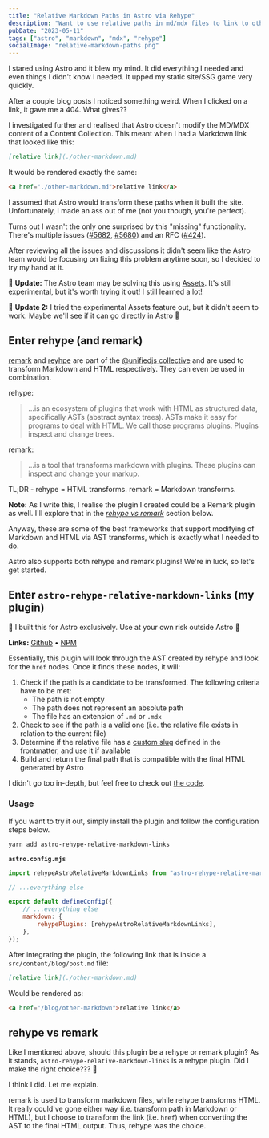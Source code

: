 ```yaml
---
title: "Relative Markdown Paths in Astro via Rehype"
description: "Want to use relative paths in md/mdx files to link to other md/mdx files? Now you can!"
pubDate: "2023-05-11"
tags: ["astro", "markdown", "mdx", "rehype"]
socialImage: "relative-markdown-paths.png"
---
```


I stared using Astro and it blew my mind. It did everything I needed and even things I didn't know I needed. It upped
my static site/SSG game very quickly.

After a couple blog posts I noticed something weird. When I clicked on a link, it gave me a 404. What gives??

I investigated further and realised that Astro doesn't modify the MD/MDX content of a Content Collection. This meant
when I had a Markdown link that looked like this:

```markdown
[relative link](./other-markdown.md)
```

It would be rendered exactly the same:

```html
<a href="./other-markdown.md">relative link</a>
```

I assumed that Astro would transform these paths when it built the site. Unfortunately, I made an ass out of me (not you
though, you're perfect).

Turns out I wasn't the only one surprised by this "missing" functionality. There's multiple issues
([#5682](https://github.com/withastro/astro/issues/5682), [#5680](https://github.com/withastro/astro/issues/5680)) and
an RFC ([#424](https://github.com/withastro/roadmap/discussions/424)).

After reviewing all the issues and discussions it didn't seem like the Astro team would be focusing on fixing this
problem anytime soon, so I decided to try my hand at it.

🚨 **Update:** The Astro team may be solving this using [Assets][astro-assets]. It's still experimental, but it's worth
trying it out! I still learned a lot!

🚨 **Update 2:** I tried the experimental Assets feature out, but it didn't seem to work. Maybe we'll see if it can go
directly in Astro 🤷

## Enter rehype (and remark)

[remark][remark] and [reyhpe][rehype] are part of the [@unifiedjs collective](https://unifiedjs.com/) and are used to
transform Markdown and HTML respectively. They can even be used in combination.

rehype:

> ...is an ecosystem of plugins that work with HTML as structured data, specifically ASTs (abstract syntax trees). ASTs make it easy for programs to deal with HTML. We call those programs plugins. Plugins inspect and change trees.

remark:

> ...is a tool that transforms markdown with plugins. These plugins can inspect and change your markup.

TL;DR - rehype = HTML transforms. remark = Markdown transforms.

**Note:** As I write this, I realise the plugin I created could be a Remark plugin as well. I'll explore that in the
_[rehype vs remark](#rehype-vs-remark)_ section below.

Anyway, these are some of the best frameworks that support modifying of Markdown and HTML via AST transforms, which is
exactly what I needed to do.

Astro also supports both rehype and remark plugins! We're in luck, so let's get started.

## Enter `astro-rehype-relative-markdown-links` (my plugin)

🚨 I built this for Astro exclusively. Use at your own risk outside Astro 🚨

**Links:** [Github][github] • [NPM][npm]

Essentially, this plugin will look through the AST created by rehype and look for the `href` nodes. Once it finds these
nodes, it will:

1. Check if the path is a candidate to be transformed. The following criteria have to be met:
    - The path is not empty
    - The path does not represent an absolute path
    - The file has an extension of `.md` or `.mdx`
2. Check to see if the path is a valid one (i.e. the relative file exists in relation to the current file)
3. Determine if the relative file has a [custom slug](https://docs.astro.build/en/guides/content-collections/#defining-custom-slugs)
   defined in the frontmatter, and use it if available
4. Build and return the final path that is compatible with the final HTML generated by Astro

I didn't go too in-depth, but feel free to check out [the code][github].

### Usage

If you want to try it out, simply install the plugin and follow the configuration steps below.

```bash
yarn add astro-rehype-relative-markdown-links
```

**`astro.config.mjs`**

```js
import rehypeAstroRelativeMarkdownLinks from "astro-rehype-relative-markdown-links";

// ...everything else

export default defineConfig({
    // ...everything else
    markdown: {
        rehypePlugins: [rehypeAstroRelativeMarkdownLinks],
    },
});
```

After integrating the plugin, the following link that is inside a `src/content/blog/post.md` file:

```markdown
[relative link](./other-markdown.md)
```

Would be rendered as:

```html
<a href="/blog/other-markdown">relative link</a>
```

## rehype vs remark

Like I mentioned above, should this plugin be a rehype or remark plugin? As it stands, `astro-rehype-relative-markdown-links`
is a rehype plugin. Did I make the right choice??? 🤔

I think I did. Let me explain.

remark is used to transform markdown files, while rehype transforms HTML. It really could've gone either way (i.e.
transform path in Markdown or HTML), but I choose to transform the link (i.e. `href`) when converting the AST to the
final HTML output. Thus, rehype was the choice.

[github]: https://github.com/vernak2539/astro-rehype-relative-markdown-links
[npm]: https://www.npmjs.com/package/astro-rehype-relative-markdown-links
[astro-assets]: https://docs.astro.build/en/guides/assets/
[remark]: https://github.com/remarkjs/remark
[rehype]: https://github.com/rehypejs/rehype
